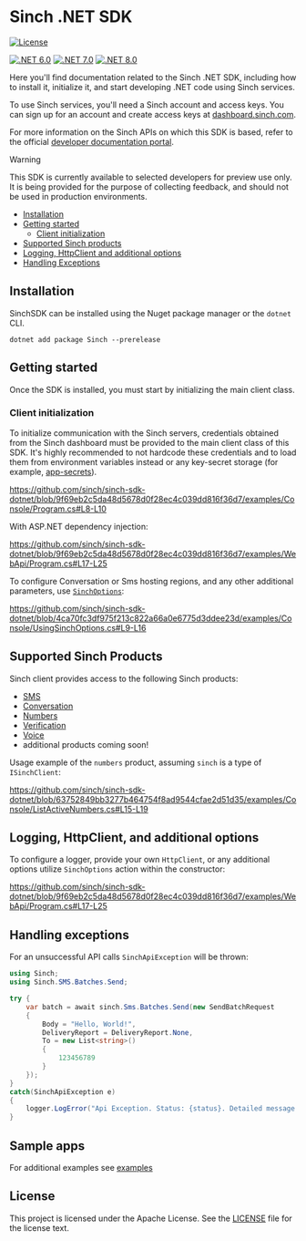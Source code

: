 # Sinch .NET SDK

[![License](https://img.shields.io/badge/License-Apache_2.0-blue.svg)](https://github.com/sinch/sinch-sdk-dotnet/blob/main/LICENSE)

[![.NET 6.0](https://img.shields.io/badge/.NET-6.0-blue.svg)](https://dotnet.microsoft.com/en-us/download/dotnet/6.0)
[![.NET 7.0](https://img.shields.io/badge/.NET-7.0-blue.svg)](https://dotnet.microsoft.com/en-us/download/dotnet/7.0)
[![.NET 8.0](https://img.shields.io/badge/.NET-8.0-blue.svg)](https://dotnet.microsoft.com/en-us/download/dotnet/8.0)

Here you'll find documentation related to the Sinch .NET SDK, including how to install it, initialize it, and start developing .NET code using Sinch services.

To use Sinch services, you'll need a Sinch account and access keys. You can sign up for an account and create access keys at [dashboard.sinch.com](https://dashboard.sinch.com).

For more information on the Sinch APIs on which this SDK is based, refer to the official [developer documentation portal](https://developers.sinch.com/).

> [!WARNING]
> This SDK is currently available to selected developers for preview use only. It is being provided for the purpose of collecting feedback, and should not be used in production environments.

- [Installation](#installation)
- [Getting started](#getting-started)
  - [Client initialization](#client-initialization)
- [Supported Sinch products](#supported-sinch-products)
- [Logging, HttpClient and additional options](#logging-httpclient-and-additional-options)
- [Handling Exceptions](#handling-exceptions)

## Installation

SinchSDK can be installed using the Nuget package manager or the `dotnet` CLI.

```
dotnet add package Sinch --prerelease
```

## Getting started

Once the SDK is installed, you must start by initializing the main client class.

### Client initialization

To initialize communication with the Sinch servers, credentials obtained from the Sinch dashboard must be provided to the main client class of this SDK. It's highly recommended to not hardcode these credentials and to load them from environment variables instead or any key-secret storage (for example, [app-secrets](https://learn.microsoft.com/en-us/aspnet/core/security/app-secrets?view=aspnetcore-7.0)).

https://github.com/sinch/sinch-sdk-dotnet/blob/9f69eb2c5da48d5678d0f28ec4c039dd816f36d7/examples/Console/Program.cs#L8-L10

With ASP.NET dependency injection:

https://github.com/sinch/sinch-sdk-dotnet/blob/9f69eb2c5da48d5678d0f28ec4c039dd816f36d7/examples/WebApi/Program.cs#L17-L25

To configure Conversation or Sms hosting regions, and any other additional parameters, use [`SinchOptions`](https://github.com/sinch/sinch-sdk-dotnet/blob/main/src/Sinch/SinchOptions.cs):

https://github.com/sinch/sinch-sdk-dotnet/blob/4ca70fc3df975f213c822a66a0e6775d3ddee23d/examples/Console/UsingSinchOptions.cs#L9-L16

## Supported Sinch Products

Sinch client provides access to the following Sinch products:

- [SMS](https://developers.sinch.com/docs/sms/)
- [Conversation](https://developers.sinch.com/docs/conversation/)
- [Numbers](https://developers.sinch.com/docs/numbers/)
- [Verification](https://developers.sinch.com/docs/verification/)
- [Voice](https://developers.sinch.com/docs/voice/)
- additional products coming soon!

Usage example of the `numbers` product, assuming `sinch` is a type of `ISinchClient`:

https://github.com/sinch/sinch-sdk-dotnet/blob/63752849bb3277b464754f8ad9544cfae2d51d35/examples/Console/ListActiveNumbers.cs#L15-L19

## Logging, HttpClient, and additional options

To configure a logger, provide your own `HttpClient`, or any additional options utilize `SinchOptions` action within the constructor:

https://github.com/sinch/sinch-sdk-dotnet/blob/9f69eb2c5da48d5678d0f28ec4c039dd816f36d7/examples/WebApi/Program.cs#L17-L25

## Handling exceptions

For an unsuccessful API calls `SinchApiException` will be thrown:

```csharp
using Sinch;
using Sinch.SMS.Batches.Send;

try {
    var batch = await sinch.Sms.Batches.Send(new SendBatchRequest
    {
        Body = "Hello, World!",
        DeliveryReport = DeliveryReport.None,
        To = new List<string>()
        {
            123456789
        }
    });
}
catch(SinchApiException e)
{
    logger.LogError("Api Exception. Status: {status}. Detailed message: {message}", e.Status, e.DetailedMessage);
}
```

## Sample apps

For additional examples see [examples](https://github.com/sinch/sinch-sdk-dotnet/tree/main/examples)

## License

This project is licensed under the Apache License. See the [LICENSE](license) file for the license text.




